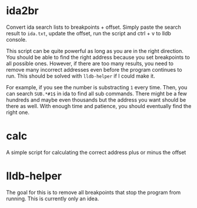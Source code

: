 # ida2br
Convert ida search lists to breakpoints + offset. Simply paste the search result to `ida.txt`, update the offset, run the script and ctrl + v to lldb console.

This script can be quite powerful as long as you are in the right direction. You should be able to find the right address because you set breakpoints to all possible ones. However, if there are too many results, you need to remove many incorrect addresses even before the program continues to run. This should be solved with `lldb-helper` if I could make it.

For example, if you see the number is substracting `1` every time. Then, you can search `SUB.*#1$` in ida to find all sub commands. There might be a few hundreds and maybe even thousands but the address you want should be there as well. With enough time and patience, you should eventually find the right one. 

# calc
A simple script for calculating the correct address plus or minus the offset

# lldb-helper
The goal for this is to remove all breakpoints that stop the program from running. This is currently only an idea.

